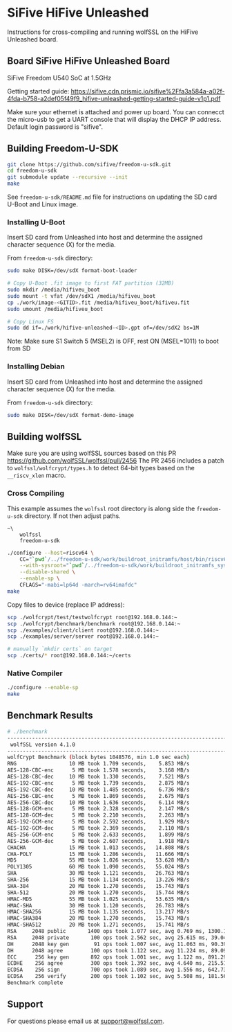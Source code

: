 # SiFive HiFive Unleashed

Instructions for cross-compiling and running wolfSSL on the HiFive Unleashed board.

## Board SiFive HiFive Unleashed Board

SiFive Freedom U540 SoC at 1.5GHz

Getting started guide: 
https://sifive.cdn.prismic.io/sifive%2Ffa3a584a-a02f-4fda-b758-a2def05f49f9_hifive-unleashed-getting-started-guide-v1p1.pdf

Make sure your ethernet is attached and power up board. You can connecct the micro-usb to get a UART console that will display the DHCP IP address. Default login password is "sifive".

## Building Freedom-U-SDK

```sh
git clone https://github.com/sifive/freedom-u-sdk.git
cd freedom-u-sdk
git submodule update --recursive --init
make
```

See `freedom-u-sdk/README.md` file for instructions on updating the SD card U-Boot and Linux image.

### Installing U-Boot

Insert SD card from Unleashed into host and determine the assigned character sequence (X) for the media.

From `freedom-u-sdk` directory:

```sh
sudo make DISK=/dev/sdX format-boot-loader

# Copy U-Boot .fit image to first FAT partition (32MB)
sudo mkdir /media/hifiveu_boot
sudo mount -t vfat /dev/sdX1 /media/hifiveu_boot
cp ./work/image-<GITID>.fit /media/hifiveu_boot/hifiveu.fit
sudo umount /media/hifiveu_boot

# Copy Linux FS
sudo dd if=./work/hifive-unleashed-<ID>.gpt of=/dev/sdX2 bs=1M
```

Note: Make sure S1 Switch 5 (MSEL2) is OFF, rest ON (MSEL=1011) to boot from SD

### Installing Debian

Insert SD card from Unleashed into host and determine the assigned character sequence (X) for the media.

From `freedom-u-sdk` directory:

```sh
sudo make DISK=/dev/sdX format-demo-image
```

## Building wolfSSL

Make sure you are using wolfSSL sources based on this PR https://github.com/wolfSSL/wolfssl/pull/2456
The PR 2456 includes a patch to `wolfssl/wolfcrypt/types.h` to detect 64-bit types based on the `__riscv_xlen` macro.

### Cross Compiling

This example assumes the `wolfssl` root directory is along side the `freedom-u-sdk` directory. If not then adjust paths.

```
~\
	wolfssl
	freedom-u-sdk
```

```sh
./configure --host=riscv64 \
	CC="`pwd`/../freedom-u-sdk/work/buildroot_initramfs/host/bin/riscv64-sifive-linux-gnu-gcc" \
	--with-sysroot="`pwd`/../freedom-u-sdk/work/buildroot_initramfs_sysroot/" \
	--disable-shared \
	--enable-sp \
	CFLAGS="-mabi=lp64d -march=rv64imafdc"
make
```

Copy files to device (replace IP address):

```sh
scp ./wolfcrypt/test/testwolfcrypt root@192.168.0.144:~
scp ./wolfcrypt/benchmark/benchmark root@192.168.0.144:~
scp ./examples/client/client root@192.168.0.144:~
scp ./examples/server/server root@192.168.0.144:~

# manually `mkdir certs` on target
scp ./certs/* root@192.168.0.144:~/certs
```

### Native Compiler

```sh
./configure --enable-sp
make
```

## Benchmark Results

```sh
# ./benchmark
------------------------------------------------------------------------------
 wolfSSL version 4.1.0
------------------------------------------------------------------------------
wolfCrypt Benchmark (block bytes 1048576, min 1.0 sec each)
RNG                 10 MB took 1.709 seconds,    5.853 MB/s
AES-128-CBC-enc      5 MB took 1.578 seconds,    3.168 MB/s
AES-128-CBC-dec     10 MB took 1.330 seconds,    7.521 MB/s
AES-192-CBC-enc      5 MB took 1.739 seconds,    2.875 MB/s
AES-192-CBC-dec     10 MB took 1.485 seconds,    6.736 MB/s
AES-256-CBC-enc      5 MB took 1.869 seconds,    2.675 MB/s
AES-256-CBC-dec     10 MB took 1.636 seconds,    6.114 MB/s
AES-128-GCM-enc      5 MB took 2.328 seconds,    2.147 MB/s
AES-128-GCM-dec      5 MB took 2.210 seconds,    2.263 MB/s
AES-192-GCM-enc      5 MB took 2.592 seconds,    1.929 MB/s
AES-192-GCM-dec      5 MB took 2.369 seconds,    2.110 MB/s
AES-256-GCM-enc      5 MB took 2.633 seconds,    1.899 MB/s
AES-256-GCM-dec      5 MB took 2.607 seconds,    1.918 MB/s
CHACHA              15 MB took 1.013 seconds,   14.808 MB/s
CHA-POLY            15 MB took 1.286 seconds,   11.666 MB/s
MD5                 55 MB took 1.026 seconds,   53.628 MB/s
POLY1305            60 MB took 1.090 seconds,   55.024 MB/s
SHA                 30 MB took 1.121 seconds,   26.763 MB/s
SHA-256             15 MB took 1.134 seconds,   13.226 MB/s
SHA-384             20 MB took 1.270 seconds,   15.743 MB/s
SHA-512             20 MB took 1.270 seconds,   15.744 MB/s
HMAC-MD5            55 MB took 1.025 seconds,   53.635 MB/s
HMAC-SHA            30 MB took 1.120 seconds,   26.783 MB/s
HMAC-SHA256         15 MB took 1.135 seconds,   13.217 MB/s
HMAC-SHA384         20 MB took 1.270 seconds,   15.743 MB/s
HMAC-SHA512         20 MB took 1.271 seconds,   15.741 MB/s
RSA     2048 public       1400 ops took 1.077 sec, avg 0.769 ms, 1300.132 ops/sec
RSA     2048 private       100 ops took 2.562 sec, avg 25.615 ms, 39.040 ops/sec
DH      2048 key gen        91 ops took 1.007 sec, avg 11.063 ms, 90.394 ops/sec
DH      2048 agree         100 ops took 1.122 sec, avg 11.224 ms, 89.097 ops/sec
ECC      256 key gen       892 ops took 1.001 sec, avg 1.122 ms, 891.293 ops/sec
ECDHE    256 agree         300 ops took 1.392 sec, avg 4.640 ms, 215.516 ops/sec
ECDSA    256 sign          700 ops took 1.089 sec, avg 1.556 ms, 642.730 ops/sec
ECDSA    256 verify        200 ops took 1.102 sec, avg 5.508 ms, 181.568 ops/sec
Benchmark complete
```

## Support

For questions please email us at support@wolfssl.com.
